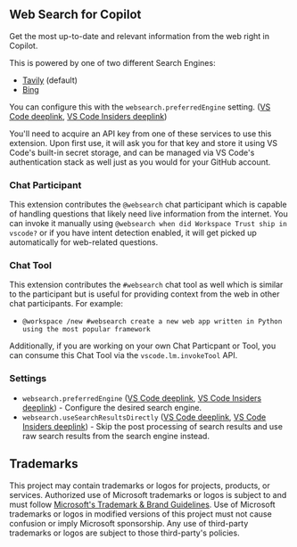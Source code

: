 ## Web Search for Copilot

Get the most up-to-date and relevant information from the web right in Copilot.

This is powered by one of two different Search Engines:
* [Tavily](http://tavily.com) (default)
* [Bing](https://bing.com)

You can configure this with the `websearch.preferredEngine` setting. ([VS Code deeplink](vscode://settings/websearch.preferredEngine), [VS Code Insiders deeplink](vscode-insiders://settings/websearch.preferredEngine))

You'll need to acquire an API key from one of these services to use this extension. Upon first use, it will ask you for that key and store it using VS Code's built-in secret storage, and can be managed via VS Code's authentication stack as well just as you would for your GitHub account.

### Chat Participant

This extension contributes the
`@websearch`
chat participant which is capable of handling questions that likely need live information from the internet.
You can invoke it manually using
`@websearch when did Workspace Trust ship in vscode?`
or if you have intent detection enabled,
it will get picked up automatically for web-related questions.

### Chat Tool

This extension contributes the
`#websearch`
chat tool as well which is similar to the participant but is useful for providing context from the web in other chat participants.
For example:
* `@workspace /new #websearch create a new web app written in Python using the most popular framework`

Additionally,
if you are working on your own Chat Particpant or Tool,
you can consume this Chat Tool via the
`vscode.lm.invokeTool`
API.

### Settings

* `websearch.preferredEngine` ([VS Code deeplink](vscode://settings/websearch.preferredEngine), [VS Code Insiders deeplink](vscode-insiders://settings/websearch.preferredEngine)) - Configure the desired search engine.
* `websearch.useSearchResultsDirectly` ([VS Code deeplink](vscode://settings/websearch.useSearchResultsDirectly), [VS Code Insiders deeplink](vscode-insiders://settings/websearch.useSearchResultsDirectly)) - Skip the post processing of search results and use raw search results from the search engine instead.

## Trademarks

This project may contain trademarks or logos for projects, products, or services. Authorized use of Microsoft 
trademarks or logos is subject to and must follow 
[Microsoft's Trademark & Brand Guidelines](https://www.microsoft.com/en-us/legal/intellectualproperty/trademarks/usage/general).
Use of Microsoft trademarks or logos in modified versions of this project must not cause confusion or imply Microsoft sponsorship.
Any use of third-party trademarks or logos are subject to those third-party's policies.
